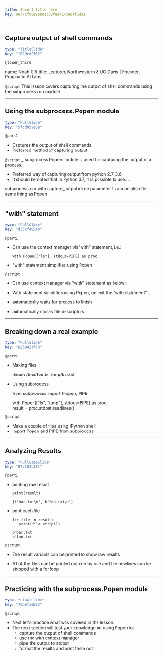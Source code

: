 ```yaml
---
title: Insert title here
key: 0e77cf66e9b9d1c38fee414ce04f1431

---
```

## Capture output of shell commands

```yaml
type: "TitleSlide"
key: "f029cd9362"
```

`@lower_third`

name: Noah Gift
title: Lecturer, Northwestern & UC Davis | Founder, Pragmatic AI Labs


`@script`
This lesson covers capturing the output of shell commands using the subprocess.run module


---
## Using the subprocess.Popen module

```yaml
type: "FullSlide"
key: "5fcd059c0a"
```

`@part1`
- Captures the output of shell commands
- Preferred method of capturing output


`@script`
_ subprocess.Popen module is used for capturing the output of a process.
- Preferred way of capturing output from python 2.7-3.6
- It should be noted that in Python 3.7, it is possible to use....
 
subprocess.run with  capture_output=True parameter to accomplish the same thing as Popen


---
## "with" statement

```yaml
type: "FullSlide"
key: "d35cf4854b"
```

`@part1`
- Can use the context manager via"with" statement, i.e.:

      with Popen(["ls"], stdout=PIPE) as proc:


- "with" statement simplifies using Popen


`@script`
- Can use context manager via "with" statement as below:

- With statement simplifies using Popen, on exit the "with statement"....

- automatically waits for process to finish
- automatically closes file descriptors


---
## Breaking down a real example

```yaml
type: "FullSlide"
key: "e25942afc8"
```

`@part1`
- Making files


     !touch /tmp/foo.txt /tmp/bar.txt



- Using subprocess


     from subprocess import (Popen, PIPE

     with Popen(["ls", "/tmp"], stdout=PIPE) as proc:    
          result = proc.stdout.readlines()


`@script`
- Make a couple of files using IPython shell
- import Popen and PIPE from subprocess


---
## Analyzing Results

```yaml
type: "FullCodeSlide"
key: "87c103b38f"
```

`@part1`
- printing raw result

      print(result)

      [b'bar.txt\n', b'foo.txt\n']
- print each file

      for file in result:
         print(file.strip())

      b'bar.txt'
      b'foo.txt'


`@script`
- The result variable can be printed to show raw results

- All of the files can be printed out one by one and the newlines can be stripped with a for loop


---
## Practicing with the subprocess.Popen module

```yaml
type: "FinalSlide"
key: "7ebefa0b03"
```

`@script`
- Next let's practice what was covered in the lesson.
- The next section will test your knowledge on using Popen to:
  - capture the output of shell commands
  - use the with context manager  
  - pipe the output to stdout
  - format the results and print them out

